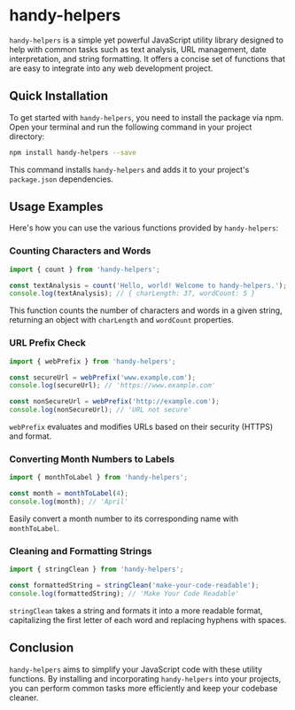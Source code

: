 
# handy-helpers

`handy-helpers` is a simple yet powerful JavaScript utility library designed to help with common tasks such as text analysis, URL management, date interpretation, and string formatting. It offers a concise set of functions that are easy to integrate into any web development project.

## Quick Installation

To get started with `handy-helpers`, you need to install the package via npm. Open your terminal and run the following command in your project directory:

```bash
npm install handy-helpers --save
```

This command installs `handy-helpers` and adds it to your project's `package.json` dependencies.

## Usage Examples

Here's how you can use the various functions provided by `handy-helpers`:

### Counting Characters and Words

```javascript
import { count } from 'handy-helpers';

const textAnalysis = count('Hello, world! Welcome to handy-helpers.');
console.log(textAnalysis); // { charLength: 37, wordCount: 5 }
```

This function counts the number of characters and words in a given string, returning an object with `charLength` and `wordCount` properties.

### URL Prefix Check

```javascript
import { webPrefix } from 'handy-helpers';

const secureUrl = webPrefix('www.example.com');
console.log(secureUrl); // 'https://www.example.com'

const nonSecureUrl = webPrefix('http://example.com');
console.log(nonSecureUrl); // 'URL not secure'
```

`webPrefix` evaluates and modifies URLs based on their security (HTTPS) and format.

### Converting Month Numbers to Labels

```javascript
import { monthToLabel } from 'handy-helpers';

const month = monthToLabel(4);
console.log(month); // 'April'
```

Easily convert a month number to its corresponding name with `monthToLabel`.

### Cleaning and Formatting Strings

```javascript
import { stringClean } from 'handy-helpers';

const formattedString = stringClean('make-your-code-readable');
console.log(formattedString); // 'Make Your Code Readable'
```

`stringClean` takes a string and formats it into a more readable format, capitalizing the first letter of each word and replacing hyphens with spaces.

## Conclusion

`handy-helpers` aims to simplify your JavaScript code with these utility functions. By installing and incorporating `handy-helpers` into your projects, you can perform common tasks more efficiently and keep your codebase cleaner.
